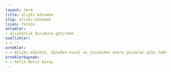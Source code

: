 ```yaml
---
layout: term
title: alışkı edinmek
slug: aliski-edinmek
lisan: Türkçe
anlamlar:
- alışkanlık durumuna getirmek
ozellikler:
- - ''
ornekler:
- - Alışkı edindik, öğleden evvel ve ikindiden sonra çocuklar gibi tombala oynuyoruz.
orneklerkaynak:
- - Refik Halit Karay
---
```


